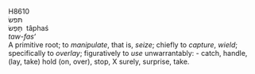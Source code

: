 <body>
  <p>H8610<br>  תּפשׂ  <br> תָּּפַשׂ  ‎  tâphaś  <br><i>taw-fas‘ </i><br>A primitive root; to <i>manipulate</i>, that is, <i>seize</i>; chiefly to <i>capture</i>, <i>wield</i>; specifically to <i>overlay</i>; figuratively to <i>use</i> unwarrantably: - catch, handle, (lay, take) hold (on, over), stop, X surely, surprise, take.<br></p>
 </body>